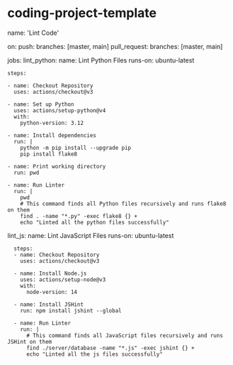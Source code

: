 # coding-project-template
name: 'Lint Code'

on:
  push:
    branches: [master, main]
  pull_request:
    branches: [master, main]

jobs:
  lint_python:
    name: Lint Python Files
    runs-on: ubuntu-latest

    steps:

    - name: Checkout Repository
      uses: actions/checkout@v3
    
    - name: Set up Python
      uses: actions/setup-python@v4
      with:
        python-version: 3.12

    - name: Install dependencies
      run: |
        python -m pip install --upgrade pip
        pip install flake8

    - name: Print working directory
      run: pwd

    - name: Run Linter
      run: |
        pwd
        # This command finds all Python files recursively and runs flake8 on them
        find . -name "*.py" -exec flake8 {} +
        echo "Linted all the python files successfully"

  lint_js:
      name: Lint JavaScript Files
      runs-on: ubuntu-latest

      steps:
      - name: Checkout Repository
        uses: actions/checkout@v3

      - name: Install Node.js
        uses: actions/setup-node@v3
        with:
          node-version: 14

      - name: Install JSHint
        run: npm install jshint --global

      - name: Run Linter
        run: |
          # This command finds all JavaScript files recursively and runs JSHint on them
          find ./server/database -name "*.js" -exec jshint {} +
          echo "Linted all the js files successfully"
